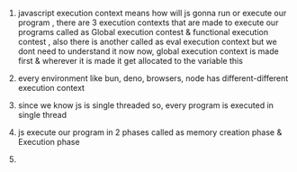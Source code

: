 1. javascript execution context means how will js gonna run or execute our program , there are 3 execution contexts that are made to execute our programs called as Global execution contest & functional execution contest , also there is another called as eval execution context but we dont need to understand it now
now, global execution context is made first &  wherever it is made it get allocated to the variable this

2. every environment like bun, deno, browsers, node has different-different execution context

3. since we know js is single threaded so, every program is executed in single thread

4. js execute our program in 2 phases called as memory creation phase & Execution phase

5. 


